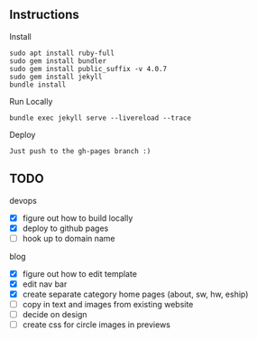 ## Instructions
Install
```
sudo apt install ruby-full
sudo gem install bundler
sudo gem install public_suffix -v 4.0.7
sudo gem install jekyll
bundle install
```

Run Locally
```
bundle exec jekyll serve --livereload --trace
```

Deploy
```
Just push to the gh-pages branch :)
```


## TODO
devops
- [x] figure out how to build locally
- [x] deploy to github pages
- [ ] hook up to domain name

blog
- [x] figure out how to edit template
- [x] edit nav bar
- [x] create separate category home pages (about, sw, hw, eship)
- [ ] copy in text and images from existing website
- [ ] decide on design
- [ ] create css for circle images in previews
